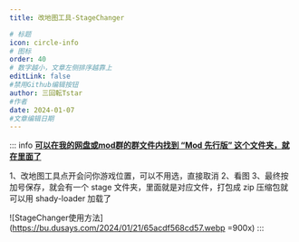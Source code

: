 ```yaml
---
title: 改地图工具-StageChanger

# 标题
icon: circle-info
# 图标
order: 40
# 数字越小，文章左侧排序越靠上
editLink: false
#禁用Github编辑按钮
author: 三回転Tstar
#作者
date: 2024-01-07
#文章编辑日期
---
```



::: info 
**[**可以在我的网盘或mod群的群文件内找到 “Mod 先行版” 这个文件夹，就在里面了**](/about/)**

1、改地图工具点开会问你游戏位置，可以不用选，直接取消
2、看图
3、最终按加号保存，就会有一个 stage 文件夹，里面就是对应文件，打包成 zip 压缩包就可以用 shady-loader 加载了 

![StageChanger使用方法](https://bu.dusays.com/2024/01/21/65acdf568cd57.webp =900x)
:::
